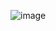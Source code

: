 ![image](https://github.com/Rahul-chaurasiya/Leetcode-Practice-Problem/assets/77222540/2657c6a3-a249-4566-96ee-fd8635c3469d)
